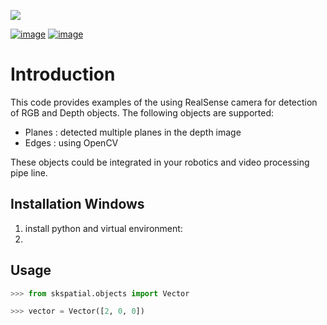 ![](data/show_examples.jpg)

[![image](https://img.shields.io/pypi/v/scikit-spatial.svg)](https://pypi.python.org/pypi/scikit-spatial)
[![image](https://anaconda.org/conda-forge/scikit-spatial/badges/version.svg)](https://anaconda.org/conda-forge/scikit-spatial)


# Introduction

This code provides examples of the using RealSense camera for detection of RGB and Depth objects.
The following objects are supported:

-   Planes : detected multiple planes in the depth image
-   Edges  : using OpenCV

These objects could be integrated in your robotics and video processing pipe line.
 


## Installation Windows

1. install python and virtual environment:
2. 

## Usage

```py
>>> from skspatial.objects import Vector

>>> vector = Vector([2, 0, 0])

```